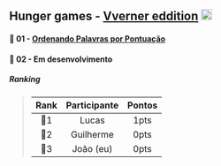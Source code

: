 ## Hunger games - [**Vverner eddition**](https://vverner.com) <img src ="https://vverner.com/wp-content/uploads/2023/01/cropped-vverner-favicon.png" width="20px" />

#### 📌 01 - [**Ordenando Palavras por Pontuação**]()
#### 📌 02 - **Em desenvolvimento**


##### Ranking

>Rank | Participante    | Pontos
>:---:|:--------------:|:--------:
> 🥇1 |Lucas           | 1pts
> 🥈2 |Guilherme       | 0pts
> 🥉3 |João (eu)       | 0pts
